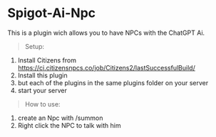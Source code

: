 # Spigot-Ai-Npc

This is a plugin wich allows you to have NPCs with the ChatGPT Ai.

>Setup:
   1. Install Citizens from https://ci.citizensnpcs.co/job/Citizens2/lastSuccessfulBuild/ 
   2. Install this plugin 
   3. but each of the plugins in the same plugins folder on your server 
   4. start your server 

>How to use:
   1. create an Npc with /summon <type> <name> <role>
   2. Right click the NPC to talk with him
